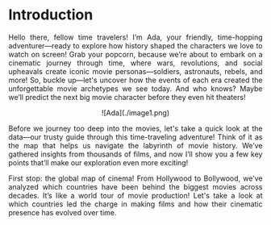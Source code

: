 # Introduction

<p style="text-align: justify;">
Hello there, fellow time travelers! I’m Ada, your friendly, time-hopping adventurer—ready to explore how history shaped the characters we love to watch on screen! Grab your popcorn, because we’re about to embark on a cinematic journey through time, where wars, revolutions, and social upheavals create iconic movie personas—soldiers, astronauts, rebels, and more! So, buckle up—let's uncover how the events of each era created the unforgettable movie archetypes we see today. And who knows? Maybe we’ll predict the next big movie character before they even hit theaters!
</p>

<div style="text-align: center;">
    ![Ada](./image1.png)
</div>

<p style="text-align: justify;">
Before we journey too deep into the movies, let's take a quick look at the data—our trusty guide through this time-traveling adventure! Think of it as the map that helps us navigate the labyrinth of movie history. We’ve gathered insights from thousands of films, and now I’ll show you a few key points that’ll make our exploration even more exciting!
</p>

<p style="text-align: justify;">
First stop: the global map of cinema! From Hollywood to Bollywood, we’ve analyzed which countries have been behind the biggest movies across decades. It’s like a world tour of movie production! Let's take a look at which countries led the charge in making films and how their cinematic presence has evolved over time.
</p>

